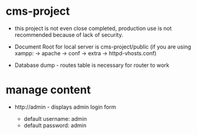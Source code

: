 # cms-project

- this project is not even close completed, production use is not recommended because of lack of security.

- Document Root for local server is cms-project/public (if you are using xampp: <path to your xampp folder> -> apache -> conf -> extra -> httpd-vhosts.conf)
- Database dump - routes table is necessary for router to work

# manage content

- http:/<ServerName>/admin - displays admin login form
  - default username: admin
  - default password: admin

